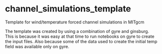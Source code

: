 # channel_simulations_template
Template for wind/temperature forced channel simulations in MITgcm

The template was created by using a combination of gyre and ginsburg. This is because it was easy at that time to run notebooks on gyre to create the input files. Also because some of the data used to create the initial temp field was available only on gyre. 